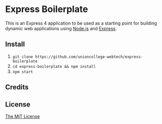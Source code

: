 Express Boilerplate
===================

This is an Express 4 application to be used as a starting point for building 
dynamic web applications using [Node.js](http://nodejs.org) and
[Express](http://expressjs.com/).

## Install

1. `git clone https://github.com/unioncollege-webtech/express-boilerplate`
2. `cd express-boilerplate && npm install`
3. `npm start`

## Credits


## License

[The MIT License](http://benbarber.mit-license.org/)